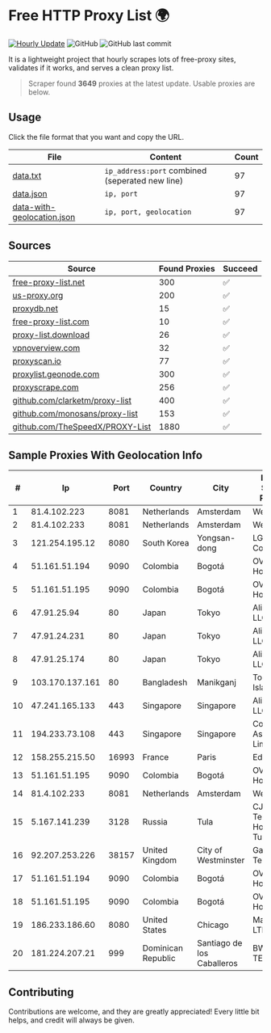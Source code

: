 
# Free HTTP Proxy List 🌍

[![Hourly Update](https://github.com/mertguvencli/http-proxy-list/actions/workflows/main.yml/badge.svg?branch=main)](https://github.com/mertguvencli/http-proxy-list/actions/workflows/main.yml)
![GitHub](https://img.shields.io/github/license/mertguvencli/http-proxy-list)
![GitHub last commit](https://img.shields.io/github/last-commit/mertguvencli/http-proxy-list)

It is a lightweight project that hourly scrapes lots of free-proxy sites, validates if it works, and serves a clean proxy list.


> Scraper found **3649** proxies at the latest update. Usable proxies are below.

## Usage

Click the file format that you want and copy the URL.


|File|Content|Count|
|----|-------|-----|
|[data.txt](https://raw.githubusercontent.com/mertguvencli/http-proxy-list/main/proxy-list/data.txt)|`ip_address:port` combined (seperated new line)|97|
|[data.json](https://raw.githubusercontent.com/mertguvencli/http-proxy-list/main/proxy-list/data.json)|`ip, port`|97|
|[data-with-geolocation.json](https://raw.githubusercontent.com/mertguvencli/http-proxy-list/main/proxy-list/data-with-geolocation.json)|`ip, port, geolocation`|97|

## Sources

|Source|Found Proxies|Succeed|
|------|-------------|-------|
|[free-proxy-list.net](https://free-proxy-list.net)|300|✅|
|[us-proxy.org](https://www.us-proxy.org)|200|✅|
|[proxydb.net](http://proxydb.net)|15|✅|
|[free-proxy-list.com](https://free-proxy-list.com/?page=&port=&type%5B%5D=http&type%5B%5D=https&up_time=0&search=Search)|10|✅|
|[proxy-list.download](https://www.proxy-list.download/HTTP)|26|✅|
|[vpnoverview.com](https://vpnoverview.com/privacy/anonymous-browsing/free-proxy-servers)|32|✅|
|[proxyscan.io](https://www.proxyscan.io)|77|✅|
|[proxylist.geonode.com](https://proxylist.geonode.com/api/proxy-list?limit=300&page=1&sort_by=lastChecked&sort_type=desc&protocols=http,https)|300|✅|
|[proxyscrape.com](https://api.proxyscrape.com/v2/?request=displayproxies&protocol=http&timeout=10000&country=all&ssl=all&anonymity=all)|256|✅|
|[github.com/clarketm/proxy-list](https://raw.githubusercontent.com/clarketm/proxy-list/master/proxy-list-raw.txt)|400|✅|
|[github.com/monosans/proxy-list](https://raw.githubusercontent.com/monosans/proxy-list/main/proxies/http.txt)|153|✅|
|[github.com/TheSpeedX/PROXY-List](https://raw.githubusercontent.com/TheSpeedX/PROXY-List/master/http.txt)|1880|✅|


## Sample Proxies With Geolocation Info

|#|Ip|Port|Country|City|Internet Service Provider|
|-|--|----|-------|----|-------------------------|
|1|81.4.102.223|8081|Netherlands|Amsterdam|WeservIT|
|2|81.4.102.233|8081|Netherlands|Amsterdam|WeservIT|
|3|121.254.195.12|8080|South Korea|Yongsan-dong|LG DACOM Corporation|
|4|51.161.51.194|9090|Colombia|Bogotá|OVH Hosting|
|5|51.161.51.195|9090|Colombia|Bogotá|OVH Hosting|
|6|47.91.25.94|80|Japan|Tokyo|Alibaba.com LLC|
|7|47.91.24.231|80|Japan|Tokyo|Alibaba.com LLC|
|8|47.91.25.174|80|Japan|Tokyo|Alibaba.com LLC|
|9|103.170.137.161|80|Bangladesh|Manikganj|Touhedul Islam|
|10|47.241.165.133|443|Singapore|Singapore|Alibaba.com LLC|
|11|194.233.73.108|443|Singapore|Singapore|Contabo Asia Private Limited|
|12|158.255.215.50|16993|France|Paris|Edis France|
|13|51.161.51.195|9090|Colombia|Bogotá|OVH Hosting|
|14|81.4.102.233|8081|Netherlands|Amsterdam|WeservIT|
|15|5.167.141.239|3128|Russia|Tula|CJSC "ER-Telecom Holding" Tula branch|
|16|92.207.253.226|38157|United Kingdom|City of Westminster|Gamma Telecom Ltd|
|17|51.161.51.194|9090|Colombia|Bogotá|OVH Hosting|
|18|51.161.51.195|9090|Colombia|Bogotá|OVH Hosting|
|19|186.233.186.60|8080|United States|Chicago|Maxihost LTDA|
|20|181.224.207.21|999|Dominican Republic|Santiago de los Caballeros|BW TELECOM|



## Contributing

Contributions are welcome, and they are greatly appreciated! Every
little bit helps, and credit will always be given.

